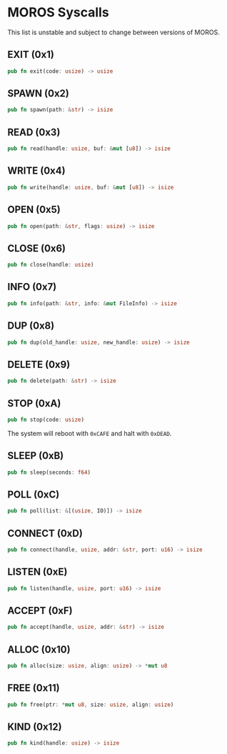 # MOROS Syscalls

This list is unstable and subject to change between versions of MOROS.

## EXIT (0x1)

```rust
pub fn exit(code: usize) -> usize
```

## SPAWN (0x2)

```rust
pub fn spawn(path: &str) -> isize
```

## READ (0x3)

```rust
pub fn read(handle: usize, buf: &mut [u8]) -> isize
```

## WRITE (0x4)

```rust
pub fn write(handle: usize, buf: &mut [u8]) -> isize
```

## OPEN (0x5)

```rust
pub fn open(path: &str, flags: usize) -> isize
```

## CLOSE (0x6)

```rust
pub fn close(handle: usize)
```

## INFO (0x7)

```rust
pub fn info(path: &str, info: &mut FileInfo) -> isize
```

## DUP (0x8)

```rust
pub fn dup(old_handle: usize, new_handle: usize) -> isize
```

## DELETE (0x9)

```rust
pub fn delete(path: &str) -> isize
```

## STOP (0xA)

```rust
pub fn stop(code: usize)
```

The system will reboot with `0xCAFE` and halt with `0xDEAD`.

## SLEEP (0xB)

```rust
pub fn sleep(seconds: f64)
```

## POLL (0xC)

```rust
pub fn poll(list: &[(usize, IO)]) -> isize
```

## CONNECT (0xD)

```rust
pub fn connect(handle, usize, addr: &str, port: u16) -> isize
```

## LISTEN (0xE)

```rust
pub fn listen(handle, usize, port: u16) -> isize
```

## ACCEPT (0xF)

```rust
pub fn accept(handle, usize, addr: &str) -> isize
```

## ALLOC (0x10)

```rust
pub fn alloc(size: usize, align: usize) -> *mut u8
```

## FREE (0x11)

```rust
pub fn free(ptr: *mut u8, size: usize, align: usize)
```

## KIND (0x12)

```rust
pub fn kind(handle: usize) -> isize
```
